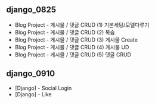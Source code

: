 ## django_0825
* Blog Project - 게시물 / 댓글 CRUD (1) 기본세팅/모델다루기
* Blog Project - 게시물 / 댓글 CRUD (2) 복습
* Blog Project - 게시물 / 댓글 CRUD (3) 게시물 Create
* Blog Project - 게시물 / 댓글 CRUD (4) 게시물 UD
* Blog Project - 게시물 / 댓글 CRUD (5) 댓글 CRUD

## django_0910
* [Django] - Social Login
* [Django] - Like
